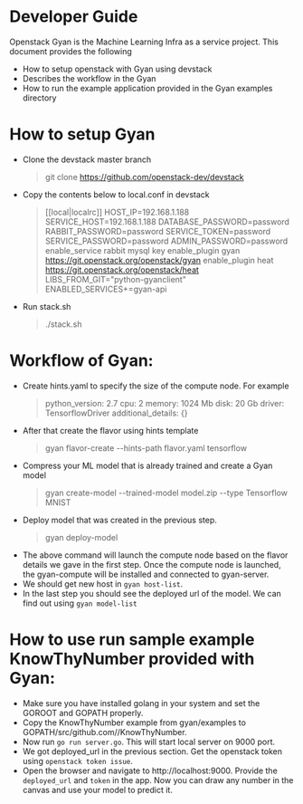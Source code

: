 # Developer Guide

Openstack Gyan is the Machine Learning Infra as a service project. This document provides the following

  - How to setup openstack with Gyan using devstack
  - Describes the workflow in the Gyan
  - How to run the example application provided in the Gyan examples directory

# How to setup Gyan

  - Clone the devstack master branch 
    > git clone https://github.com/openstack-dev/devstack
  - Copy the contents below to local.conf in devstack
    > [[local|localrc]]
    HOST_IP=192.168.1.188
    SERVICE_HOST=192.168.1.188
    DATABASE_PASSWORD=password
    RABBIT_PASSWORD=password
    SERVICE_TOKEN=password
    SERVICE_PASSWORD=password
    ADMIN_PASSWORD=password
    enable_service rabbit mysql key
    enable_plugin gyan https://git.openstack.org/openstack/gyan
    enable_plugin heat https://git.openstack.org/openstack/heat
    LIBS_FROM_GIT="python-gyanclient"
    ENABLED_SERVICES+=gyan-api
  - Run stack.sh
     > ./stack.sh
 
# Workflow of Gyan:
  - Create hints.yaml to specify the size of the compute node. For example
    > python_version: 2.7
      cpu: 2
      memory: 1024 Mb
      disk: 20 Gb
      driver: TensorflowDriver
      additional_details: {}
  - After that create the flavor using hints template
    > gyan flavor-create --hints-path flavor.yaml tensorflow
  - Compress your ML model that is already trained  and create a Gyan model
    > gyan create-model --trained-model model.zip --type Tensorflow MNIST
  - Deploy model that was created in the previous step.
    > gyan deploy-model <model-id>
  - The above command will launch the compute node based on the flavor details we      gave in the first step. Once the compute node is launched, the gyan-compute will   be installed and connected to gyan-server.
  - We should get new host in `gyan host-list`.
  - In the last step you should see the deployed url of the model. We can find out     using `gyan model-list` 

# How to use run sample example KnowThyNumber provided with Gyan:
  - Make sure you have installed golang in your system and set the GOROOT and GOPATH properly.
  -  Copy the KnowThyNumber example from gyan/examples to GOPATH/src/github.com/<user-id>/KnowThyNumber.
  -  Now run `go run server.go`. This will start local server on 9000 port.
  -  We got deployed_url in the previous section. Get the openstack token using `openstack token issue`. 
  -  Open the browser and navigate to http://localhost:9000. Provide the `deployed_url` and `token` in the app. Now you can draw any number in the canvas and use your model to predict it.
